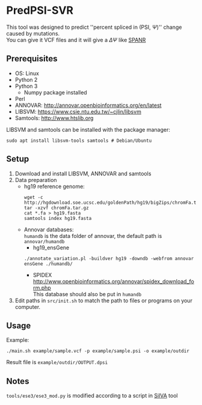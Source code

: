 # PredPSI-SVR

This tool was designed to predict ''percent spliced in (PSI, $\Psi$)'' change caused by mutations.  
You can give it VCF files and it will give a $\Delta\Psi$ like [SPANR](http://tools.genes.toronto.edu)


## Prerequisites
- OS: Linux  
- Python 2  
- Python 3  
    - Numpy package installed
- Perl
- ANNOVAR: http://annovar.openbioinformatics.org/en/latest  
- LIBSVM: https://www.csie.ntu.edu.tw/~cjlin/libsvm
- Samtools: http://www.htslib.org  

LIBSVM and samtools can be installed with the package manager:  
```
sudo apt install libsvm-tools samtools # Debian/Ubuntu
```



## Setup
1. Download and install LIBSVM, ANNOVAR and samtools  
2. Data preparation
    - hg19 reference genome:  
        ```shell
        wget -c http://hgdownload.soe.ucsc.edu/goldenPath/hg19/bigZips/chromFa.tar.gz
        tar -xzvf chromFa.tar.gz
        cat *.fa > hg19.fasta 
        samtools index hg19.fasta
        ```
    - Annovar databases:  
        `humandb` is the data folder of annovar, the default path is `annovar/humandb`
        - hg19_ensGene  
        ```
        ./annotate_variation.pl -buildver hg19 -downdb -webfrom annovar ensGene ./humandb/
        ```
        - SPIDEX  
        http://www.openbioinformatics.org/annovar/spidex_download_form.php  
        This database should also be put in `humandb`
4. Edit paths in `src/init.sh` to match the path to files or programs on your computer.  

## Usage  
Example:  

```shell
./main.sh example/sample.vcf -p example/sample.psi -o example/outdir
```
Result file is `example/outdir/OUTPUT.dpsi`

## Notes

`tools/ese3/ese3_mod.py` is modified according to a script in [SilVA](http://compbio.cs.toronto.edu/silva/) tool